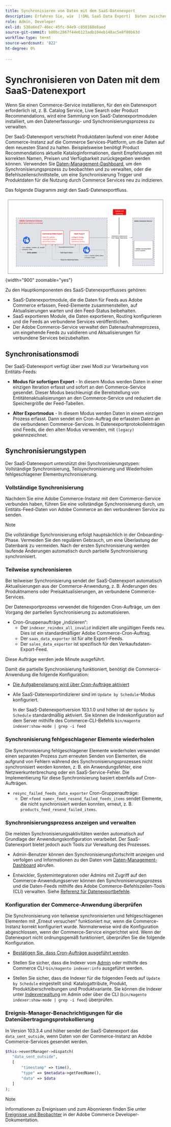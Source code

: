 ```yaml
---
title: Synchronisieren von Daten mit dem SaaS-Datenexport
description: Erfahren Sie, wie  [!DNL SaaS Data Export]  Daten zwischen Adobe Commerce-Instanzen und verbundenen SaaS-Services erfasst und synchronisiert.
role: Admin, Developer
exl-id: 530a6ed7-46ec-45fc-94e9-c850168e8aed
source-git-commit: b80bc2867f44e6123adb104eb148ac5e8f80b63d
workflow-type: tm+mt
source-wordcount: '822'
ht-degree: 0%

---
```


# Synchronisieren von Daten mit dem SaaS-Datenexport

Wenn Sie einen Commerce-Service installieren, für den ein Datenexport erforderlich ist, z. B. Catalog Service, Live Search oder Product Recommendations, wird eine Sammlung von SaaS-Datenexportmodulen installiert, um den Datenerfassungs- und Synchronisierungsprozess zu verwalten.

Der SaaS-Datenexport verschiebt Produktdaten laufend von einer Adobe Commerce-Instanz auf die Commerce Services-Plattform, um die Daten auf dem neuesten Stand zu halten. Beispielsweise benötigt Product Recommendations aktuelle Kataloginformationen, damit Empfehlungen mit korrekten Namen, Preisen und Verfügbarkeit zurückgegeben werden können. Verwenden Sie [Daten-Management-Dashboard](https://experienceleague.adobe.com/en/docs/commerce-merchant-services/user-guides/data-services/catalog-sync), um den Synchronisierungsprozess zu beobachten und zu verwalten, oder die Befehlszeilenschnittstelle, um eine Synchronisierung Trigger und Produktdaten für die Nutzung durch Commerce Services neu zu indizieren.

Das folgende Diagramm zeigt den SaaS-Datenexportfluss.

![SaaS-Datenexporterfassung und -synchronisierungsfluss für Adobe Commerce](assets/data-export-flow.png){width="900" zoomable="yes"}

Zu den Hauptkomponenten des SaaS-Datenexportflusses gehören:

- SaaS-Datenexportmodule, die die Daten für Feeds aus Adobe Commerce erfassen, Feed-Elemente zusammenstellen, auf Aktualisierungen warten und den Feed-Status beibehalten.
- SaaS exportieren Module, die Daten exportieren, Routing konfigurieren und die Feeds an verbundene Services veröffentlichen.
- Der Adobe Commerce-Service verwaltet den Datenaufnahmeprozess, um eingehende Feeds zu validieren und Aktualisierungen für verbundene Services beizubehalten.

## Synchronisationsmodi

Der SaaS-Datenexport verfügt über zwei Modi zur Verarbeitung von Entitäts-Feeds:

- **Modus für sofortigen Export** - In diesem Modus werden Daten in einer einzigen Iteration erfasst und sofort an den Commerce-Service gesendet. Dieser Modus beschleunigt die Bereitstellung von Entitätenaktualisierungen an den Commerce-Service und reduziert die Speichergröße der Feed-Tabellen.

- **Alter Exportmodus** - In diesem Modus werden Daten in einem einzigen Prozess erfasst. Dann sendet ein Cron-Auftrag die erfassten Daten an die verbundenen Commerce-Services. In Datenexportprotokolleinträgen sind Feeds, die den alten Modus verwenden, mit `(legacy)` gekennzeichnet.

## Synchronisierungstypen

Der SaaS-Datenexport unterstützt drei Synchronisierungstypen: Vollständige Synchronisierung, Teilsynchronisierung und Wiederholen fehlgeschlagener Elementsynchronisierung.

### Vollständige Synchronisierung

Nachdem Sie eine Adobe Commerce-Instanz mit dem Commerce-Service verbunden haben, führen Sie eine vollständige Synchronisierung durch, um Entitäts-Feed-Daten von Adobe Commerce an den verbundenen Service zu senden.

>[!NOTE]
>
>Die vollständige Synchronisierung erfolgt hauptsächlich in der Onboarding-Phase. Vermeiden Sie den regulären Gebrauch, um eine Überlastung der Datenbank zu vermeiden. Nach der ersten Synchronisierung werden laufende Änderungen automatisch durch partielle Synchronisierung synchronisiert.

### Teilweise synchronisieren

Bei teilweiser Synchronisierung sendet der SaaS-Datenexport automatisch Aktualisierungen aus der Commerce-Anwendung, z. B. Änderungen des Produktnamens oder Preisaktualisierungen, an verbundene Commerce-Services.

Der Datenexportprozess verwendet die folgenden Cron-Aufträge, um den Vorgang der partiellen Synchronisierung zu automatisieren.

- Cron-Gruppenaufträge „indizieren“:
   - Der `indexer_reindex_all_invalid` indiziert alle ungültigen Feeds neu. Dies ist ein standardmäßiger Adobe Commerce-Cron-Auftrag.
   - Der `saas_data_exporter` ist für alte Export-Feeds.
   - Der `sales_data_exporter` ist spezifisch für den Verkaufsdaten-Export-Feed.

Diese Aufträge werden jede Minute ausgeführt.

Damit die partielle Synchronisierung funktioniert, benötigt die Commerce-Anwendung die folgende Konfiguration:

- [Die Aufgabenplanung wird über Cron-Aufträge aktiviert](https://experienceleague.adobe.com/docs/commerce-operations/installation-guide/next-steps/configuration.html)

- Alle SaaS-Datenexportindizierer sind im `Update by Schedule`-Modus konfiguriert.

  In der SaaS-Datenexportversion 103.1.0 und höher ist der `Update by Schedule` standardmäßig aktiviert. Sie können die Indexkonfiguration auf dem Server mithilfe des Commerce-CLI-Befehls `bin/magento indexer:show-mode | grep -i feed`

### Synchronisierung fehlgeschlagener Elemente wiederholen

Die Synchronisierung fehlgeschlagener Elemente wiederholen verwendet einen separaten Prozess zum erneuten Senden von Elementen, die aufgrund von Fehlern während des Synchronisierungsprozesses nicht synchronisiert werden konnten, z. B. ein Anwendungsfehler, eine Netzwerkunterbrechung oder ein SaaS-Service-Fehler. Die Implementierung für diese Synchronisierung basiert ebenfalls auf Cron-Aufträgen.

- `resync_failed_feeds_data_exporter` Cron-Gruppenaufträge:
   - Der `<feed name>_feed_resend_failed_feeds_items` sendet Elemente, die nicht synchronisiert werden konnten, erneut, z. B. `products_feed_resend_failed_items`.

### Synchronisierungsprozess anzeigen und verwalten

Die meisten Synchronisierungsaktivitäten werden automatisch auf Grundlage der Anwendungskonfiguration verarbeitet. Der SaaS-Datenexport bietet jedoch auch Tools zur Verwaltung des Prozesses.

- Admin-Benutzer können den Synchronisierungsfortschritt anzeigen und verfolgen und Informationen zu den Daten vom [Daten-Management-Dashboard](https://experienceleague.adobe.com/en/docs/commerce-admin/systems/data-transfer/data-dashboard) abrufen.

- Entwickler, Systemintegratoren oder Admins mit Zugriff auf den Commerce-Anwendungsserver können den Synchronisierungsprozess und die Daten-Feeds mithilfe des Adobe Commerce-Befehlszeilen-Tools (CLI) verwalten. Siehe [Referenz für Datenexportbefehle](data-export-cli-commands.md).

### Konfiguration der Commerce-Anwendung überprüfen

Die Synchronisierung von teilweise synchronisierten und fehlgeschlagenen Elementen mit „Erneut versuchen“ funktioniert nur, wenn die Commerce-Instanz korrekt konfiguriert wurde. Normalerweise wird die Konfiguration abgeschlossen, wenn der Commerce-Service eingerichtet wird. Wenn der Datenexport nicht ordnungsgemäß funktioniert, überprüfen Sie die folgende Konfiguration.

- [Bestätigen Sie, dass Cron-Aufträge ausgeführt werden](https://experienceleague.adobe.com/en/docs/commerce-knowledge-base/kb/troubleshooting/miscellaneous/cron-readiness-check-issues).

- Stellen Sie sicher, dass die Indexer vom [Admin](https://experienceleague.adobe.com/en/docs/commerce-admin/systems/tools/index-management) oder mithilfe des Commerce CLI-`bin/magento indexer:info` ausgeführt werden.

- Stellen Sie sicher, dass die Indexer für die folgenden Feeds auf `Update by Schedule` eingestellt sind: Katalogattribute, Produkt, Produktüberschreibungen und Produktvariante. Sie können die Indexer unter [Indexverwaltung](https://experienceleague.adobe.com/en/docs/commerce-admin/systems/tools/index-management) im Admin oder über die CLI (`bin/magento indexer:show-mode | grep -i feed`) überprüfen.

### Ereignis-Manager-Benachrichtigungen für die Datenübertragungsprotokollierung

In Version 103.3.4 und höher sendet der SaaS-Datenexport das `data_sent_outside`, wenn Daten von der Commerce-Instanz an Adobe Commerce-Services gesendet werden.

```php
$this->eventManager->dispatch(
   "data_sent_outside",
   [
       "timestamp" => time(),
       "type" => $metadata->getFeedName(),
       "data" => $data
   ]
);
```

>[!NOTE]
>
>Informationen zu Ereignissen und zum Abonnieren finden Sie unter [Ereignisse und Beobachter](https://developer.adobe.com/commerce/php/development/components/events-and-observers) in der Adobe Commerce Developer-Dokumentation.